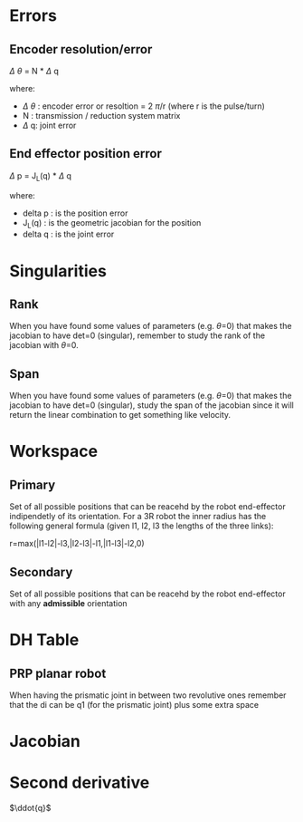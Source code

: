# Errors

## Encoder resolution/error
$\Delta$ $\theta$ = N * $\Delta$ q

where:
- $\Delta$ $\theta$ : encoder error or resoltion = 2 $\pi$/r (where r is the pulse/turn)
- N : transmission / reduction system matrix
- $\Delta$ q: joint error

## End effector position error

$\Delta$ p = J<sub>L</sub>(q) * $\Delta$ q

where:
- delta p : is the position error 
- J<sub>L</sub>(q)  : is the geometric jacobian for the position 
- delta q : is the joint error

# Singularities

##  Rank
When you have found some values of parameters (e.g. $\theta$=0) that makes the jacobian to have det=0 (singular), remember to study the rank of the jacobian with $\theta$=0.

## Span
When you have found some values of parameters (e.g. $\theta$=0) that makes the jacobian to have det=0 (singular), study the span of the jacobian since it will return the linear combination to get something like velocity.


# Workspace

## Primary
Set of all possible positions that can be reacehd by the robot end-effector indipendetly of its orientation. For a 3R robot the inner radius has the following general formula (given l1, l2, l3 the lengths of the three links):

r=max(|l1-l2|-l3,|l2-l3|-l1,|l1-l3|-l2,0)

## Secondary
Set of all possible positions that can be reacehd by the robot end-effector with any **admissible** orientation


# DH Table

## PRP planar robot
When having the prismatic joint in between two revolutive ones remember that the di can be q1 (for the prismatic joint) plus some extra space


# Jacobian

# Second derivative

$\ddot{q}$